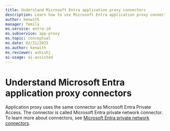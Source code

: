 ```yaml
---
title: Understand Microsoft Entra application proxy connectors
description: Learn how to use Microsoft Entra application proxy connectors.
author: kenwith
manager: femila
ms.service: entra-id
ms.subservice: app-proxy
ms.topic: conceptual
ms.date: 02/21/2025
ms.author: kenwith
ms.reviewer: ashishj
ai-usage: ai-assisted
---
```


# Understand Microsoft Entra application proxy connectors

Application proxy uses the same connector as Microsoft Entra Private Access. The connector is called Microsoft Entra private network connector. To learn more about connectors, see [Microsoft Entra private network connectors](../../global-secure-access/concept-connectors.md).

